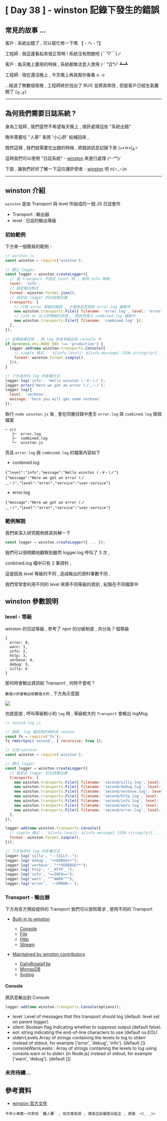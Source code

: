# [ Day 38 ] - winston 記錄下發生的錯誤

## 常見的故事 ...

客戶 : 系統出錯了 , 可以幫忙修一下嗎 【・ヘ・?】

工程師 : 我這邊看起來很正常啊 ! 系統沒有問題吧 (￣▽￣)ノ

客戶 : 每天晚上要用的時候 , 系統都無法登入使用 (╯°Д°)╯ ┻━┻

工程師 : 現在還沒晚上 , 今天晚上再我幫你看看 ಠ◡ಠ

...經過了無數個夜晚 , 工程師終於找出了 BUG 並將其修改 , 但是客戶已經生氣離開了 (╥_╥)

---

## 為何我們需要日誌系統 ?

身為工程師 , 我們當然不希望每天晚上 , 燒肝處理這些 "系統出錯"

晚年需要吃 "人蔘" 來將 '小心肝' 給補回來 ,

既然這樣 , 我們就需要在出錯的時候 , 將錯誤訊息記錄下來 (๑•̀ㅂ•́)و✧

這時我們可以使用 "日誌系統" - [winston](https://www.npmjs.com/package/winston) 來進行處理 (^-^*)/

下面 , 讓我們好好了解一下這位護肝使者 - [winston](https://www.npmjs.com/package/winston) 吧 o(∩_∩)o

---

## winston 介紹

`winston` 是由 Transport 與 level 所組成的一個 JS 日誌套件

- Transport : 輸出器
- level : 日誌的輸出等級

### 初始範例

下方來一個簡易的範例 -

```javascript
// winston.js
const winston = require('winston');
 
// 建立 logger 
const logger = winston.createLogger({
  // 當 transport 不指定 level 時 , 使用 info 等級
  level: 'info',
  // 設定輸出格式
  format: winston.format.json(),
  // 設定此 logger 的日誌輸出器
  transports: [
    // 只有 error 等級的錯誤 , 才會將訊息寫到 error.log 檔案中
    new winston.transports.File({ filename: 'error.log', level: 'error' }),
    // info or 以上的等級的訊息 , 將訊息寫入 combined.log 檔案中
    new winston.transports.File({ filename: 'combined.log' }),
  ],
});
 
// 在開發模式時 , 將 log 訊息多輸出到 console 中
if (process.env.NODE_ENV !== 'production') {
  logger.add(new winston.transports.Console({
    // simple 格式 : `${info.level}: ${info.message} JSON.stringify({ ...rest }) `
    format: winston.format.simple(),
  }));
}

// 下方為呼叫 log 的各種方式 
logger.log('info', 'Hello winston (・∀・)ノ');
logger.error('Here we got an error (ノ﹏ヽ)');
logger.log({
  level: 'verbose',
  message: 'here you will get some verbose'
});
```

執行 `node winston.js` 後 , 會在同層目錄中產生 `error.log` 與 `combined.log` 兩個檔案

```
─ src
   ├─  error.log
   ├─  combined.log
   └─  winston.js
```

而且 `error.log` 與 `combined.log` 的檔案內容如下

- conbined.log

```
{"level":"info","message":"Hello winston (・∀・)ノ"}
{"message":"Here we got an error (ノ﹏ヽ)","level":"error","service":"user-service"}
```

- error.log

```
{"message":"Here we got an error (ノ﹏ヽ)","level":"error","service":"user-service"}
```

### 範例解說

我們來深入研究範例將其拆解一下

```javascript
const logger = winston.createLogger({ ... });
```

我們可以很明顯地觀察到雖然 logger.log 呼叫了 3 次 ,

conbined.log 檔中只有 2 筆資料 ,

這是因為 level 等級的不同 , 造成輸出的資料筆數不同 ,

我們常常會利用不同的 level 來將不同等級的資訊 , 紀錄在不同檔案中


## winston 參數說明

### level - 等級

winston 的日誌等級 , 參考了 npm 的分級制度 , 共分為 7 個等級

```
{ 
  error: 0, 
  warn: 1, 
  info: 2, 
  http: 3,
  verbose: 4, 
  debug: 5, 
  silly: 6 
}
```

那何時會輸出資訊給 Transport , 何時不會呢 ?

`數值小的會輸出給數值大的` , 下方為示意圖

![](https://i.imgur.com/udKYIhI.png)

也就是說 , 呼叫等級較小的 `log` 時 , 等級較大的 `Transport` 會輸出 logMsg 

```javascript
// second-log.js

// 刪除 .log 檔存放的資料夾 second
const fs = require('fs');
fs.rmdirSync('second', { recursive: true });

// 引用 winston
const winston = require('winston');

// 建立 logger 
const logger = winston.createLogger({
  // 設定此 logger 的日誌輸出器
  transports: [
    new winston.transports.File({ filename: 'second/silly.log', level: 'silly' }),
    new winston.transports.File({ filename: 'second/debug.log', level: 'debug' }),
    new winston.transports.File({ filename: 'second/verbose.log', level: 'verbose' }),
    new winston.transports.File({ filename: 'second/http.log', level: 'http' }),
    new winston.transports.File({ filename: 'second/info.log', level: 'info' }),
    new winston.transports.File({ filename: 'second/warn.log', level: 'warn' }),
    new winston.transports.File({ filename: 'second/error.log', level: 'error' }),
  ],
});

logger.add(new winston.transports.Console({
  // simple 格式 : `${info.level}: ${info.message} JSON.stringify({ ...rest })`
  format: winston.format.simple(),
}));

// 下方為呼叫 log 的各種方式 
logger.log('silly', "--SILLY--");
logger.log('debug', "++DEBUG++");
logger.log('verbose', "**VERBOSE**");
logger.log('http', "__HTTP__");
logger.log('info', "==INFO==");
logger.log('warn', "^^WARN^^");
logger.log('error', `~~ERROR~~`);
```

### Transport - 輸出器

下方為官方預設提供的 Transport 我們可以按照需求 , 使用不同的 Transport

- [Built-in to winston](https://github.com/winstonjs/winston/blob/HEAD/docs/transports.md#built-in-to-winston)
  - [Console](https://github.com/winstonjs/winston/blob/HEAD/docs/transports.md#console-transport)
  - [File](https://github.com/winstonjs/winston/blob/HEAD/docs/transports.md#file-transport)
  - [Http](https://github.com/winstonjs/winston/blob/HEAD/docs/transports.md#http-transport)
  - [Stream](https://github.com/winstonjs/winston/blob/HEAD/docs/transports.md#stream-transport)

- [Maintained by winston contributors](https://github.com/winstonjs/winston/blob/HEAD/docs/transports.md#maintained-by-winston-contributors)
  - [DailyRotateFile](https://github.com/winstonjs/winston-daily-rotate-file)
  - [MongoDB](https://github.com/winstonjs/winston-mongodb)
  - [Syslog](https://github.com/winstonjs/winston-syslog)



#### Console 

將訊息輸出到 Console 

```javascript
logger.add(new winston.transports.Console(options));
```

- level: Level of messages that this transport should log (default: level set on parent logger).
- silent: Boolean flag indicating whether to suppress output (default false).
- eol: string indicating the end-of-line characters to use (default os.EOL)
- stderrLevels Array of strings containing the levels to log to stderr instead of stdout, for example ['error', 'debug', 'info']. (default [])
- consoleWarnLevels : Array of strings containing the levels to log using console.warn or to stderr (in Node.js) instead of stdout, for example ['warn', 'debug']. (default [])

### 未完待續...

## 參考資料

- [winston 官方文件](https://www.npmjs.com/package/winston)

```
今年小弟第一次參加 `鐵人賽` , 如文章有誤 , 請各位前輩提出指正 , 感謝  <(_ _)>
```
